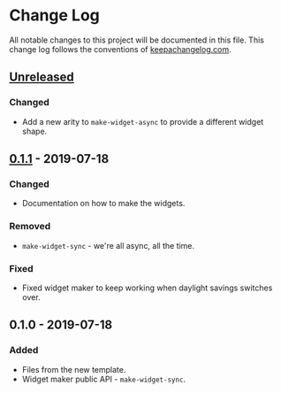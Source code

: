 # Change Log
All notable changes to this project will be documented in this file. This change log follows the conventions of [keepachangelog.com](http://keepachangelog.com/).

## [Unreleased]
### Changed
- Add a new arity to `make-widget-async` to provide a different widget shape.

## [0.1.1] - 2019-07-18
### Changed
- Documentation on how to make the widgets.

### Removed
- `make-widget-sync` - we're all async, all the time.

### Fixed
- Fixed widget maker to keep working when daylight savings switches over.

## 0.1.0 - 2019-07-18
### Added
- Files from the new template.
- Widget maker public API - `make-widget-sync`.

[Unreleased]: https://github.com/your-name/windows-test/compare/0.1.1...HEAD
[0.1.1]: https://github.com/your-name/windows-test/compare/0.1.0...0.1.1
